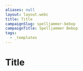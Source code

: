 ```yaml
---
aliases: null
layout: layout.webc
title: Title
campaignSlug: spelljammer-bebop
campaignTitle: Spelljammer Bebop
tags:
  - _templates
---
```

# Title
